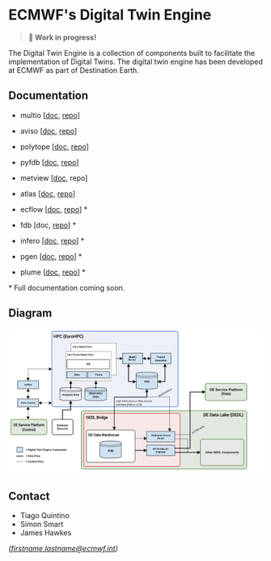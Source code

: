 # ECMWF's Digital Twin Engine

> **🚧 Work in progress!**

The Digital Twin Engine is a collection of components built to facilitate the implementation of Digital Twins. The digital twin engine has been developed at ECMWF as part of Destination Earth.

## Documentation

* multio [[doc](https://multio.readthedocs.io/en/latest), [repo](https://github.com/ecmwf/multio)]
* aviso [[doc](https://pyaviso.readthedocs.io/en/latest), [repo](https://github.com/ecmwf/aviso)]
* polytope [[doc](https://polytope.readthedocs.io/en/latest), [repo](https://github.com/ecmwf-projects/polytope-client)]
* pyfdb [[doc](https://pyfdb.readthedocs.io/en/latest), [repo](https://github.com/ecmwf/pyfdb)]
* metview [[doc](https://metview.readthedocs.io/en/latest), repo]
* atlas [[doc](https://sites.ecmwf.int/docs/atlas), [repo](https://github.com/ecmwf/atlas)]

* ecflow [[doc](https://ecflow.readthedocs.io/en/latest/index.html), [repo](https://github.com/ecmwf/ecflow)] *
* fdb [doc, [repo](https://github.com/ecmwf/fdb)] *
* infero [[doc](https://infero.readthedocs.io/en/latest), [repo](https://github.com/ecmwf-projects/infero)] *
* pgen [[doc](https://pgen.readthedocs.io/en/latest/), [repo](https://github.com/ecmwf/pgen)] *
* plume [[doc](https://plume-plugin-mechanism.readthedocs.io/en/latest), [repo](https://github.com/ecmwf-projects/plume)] *

\* Full documentation coming soon.

## Diagram

![DTE diagram](diagram.png)


## Contact

 * Tiago Quintino
 * Simon Smart
 * James Hawkes

*(firstname.lastname@ecmwf.int)*
